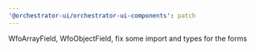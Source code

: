 ```yaml
---
'@orchestrator-ui/orchestrator-ui-components': patch
---
```


WfoArrayField, WfoObjectField, fix some import and types for the forms
